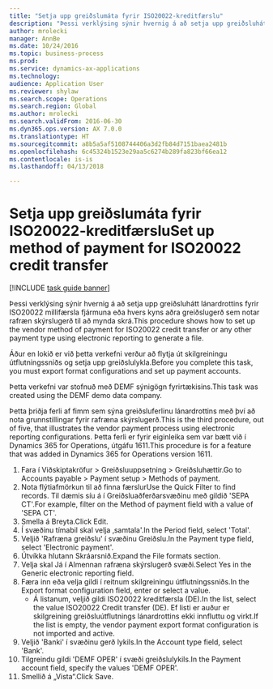 ```yaml
--- 
title: "Setja upp greiðslumáta fyrir ISO20022-kreditfærslu"
description: "Þessi verklýsing sýnir hvernig á að setja upp greiðsluhátt lánardrottins fyrir ISO20022 millifærsla fjármuna eða hvers kyns aðra greiðslugerð sem notar rafræn skýrslugerð til að mynda skrá."
author: mrolecki
manager: AnnBe
ms.date: 10/24/2016
ms.topic: business-process
ms.prod: 
ms.service: dynamics-ax-applications
ms.technology: 
audience: Application User
ms.reviewer: shylaw
ms.search.scope: Operations
ms.search.region: Global
ms.author: mrolecki
ms.search.validFrom: 2016-06-30
ms.dyn365.ops.version: AX 7.0.0
ms.translationtype: HT
ms.sourcegitcommit: a8b5a5af5108744406a3d2fb84d7151baea2481b
ms.openlocfilehash: 6c45324b1523e29aa5c6274b289fa823bf66ea12
ms.contentlocale: is-is
ms.lasthandoff: 04/13/2018

---
```

# <a name="set-up-method-of-payment-for-iso20022-credit-transfer"></a><span data-ttu-id="c67e6-103">Setja upp greiðslumáta fyrir ISO20022-kreditfærslu</span><span class="sxs-lookup"><span data-stu-id="c67e6-103">Set up method of payment for ISO20022 credit transfer</span></span>

[!INCLUDE [task guide banner](../../includes/task-guide-banner.md)]

<span data-ttu-id="c67e6-104">Þessi verklýsing sýnir hvernig á að setja upp greiðsluhátt lánardrottins fyrir ISO20022 millifærsla fjármuna eða hvers kyns aðra greiðslugerð sem notar rafræn skýrslugerð til að mynda skrá.</span><span class="sxs-lookup"><span data-stu-id="c67e6-104">This procedure shows how to set up the vendor method of payment for ISO20022 credit transfer or any other payment type using electronic reporting to generate a file.</span></span> 

<span data-ttu-id="c67e6-105">Áður en lokið er við þetta verkefni verður að flytja út skilgreiningu útflutningssniðs og setja upp greiðslulykla.</span><span class="sxs-lookup"><span data-stu-id="c67e6-105">Before you complete this task, you must export format configurations and set up payment accounts.</span></span>

<span data-ttu-id="c67e6-106">Þetta verkefni var stofnuð með DEMF sýnigögn fyrirtækisins.</span><span class="sxs-lookup"><span data-stu-id="c67e6-106">This task was created using the DEMF demo data company.</span></span>

<span data-ttu-id="c67e6-107">Þetta þriðja ferli af fimm sem sýna greiðsluferlinu lánardrottins með því að nota grunnstillingar fyrir rafræna skýrslugerð.</span><span class="sxs-lookup"><span data-stu-id="c67e6-107">This is the third procedure, out of five, that illustrates the vendor payment process using electronic reporting configurations.</span></span> <span data-ttu-id="c67e6-108">Þetta ferli er fyrir eiginleika sem var bætt við í Dynamics 365 for Operations, útgáfu 1611.</span><span class="sxs-lookup"><span data-stu-id="c67e6-108">This procedure is for a feature that was added in Dynamics 365 for Operations version 1611.</span></span>

1. <span data-ttu-id="c67e6-109">Fara í Viðskiptakröfur > Greiðsluuppsetning > Greiðsluhættir.</span><span class="sxs-lookup"><span data-stu-id="c67e6-109">Go to Accounts payable > Payment setup > Methods of payment.</span></span>
2. <span data-ttu-id="c67e6-110">Nota flýtiafmörkun til að finna færslur</span><span class="sxs-lookup"><span data-stu-id="c67e6-110">Use the Quick Filter to find records.</span></span> <span data-ttu-id="c67e6-111">Til dæmis síu á í Greiðsluaðferðarsvæðinu með gildið 'SEPA CT'.</span><span class="sxs-lookup"><span data-stu-id="c67e6-111">For example, filter on the Method of payment field with a value of 'SEPA CT'.</span></span>
3. <span data-ttu-id="c67e6-112">Smella á Breyta.</span><span class="sxs-lookup"><span data-stu-id="c67e6-112">Click Edit.</span></span>
4. <span data-ttu-id="c67e6-113">Í svæðinu tímabil skal velja ‚samtala'.</span><span class="sxs-lookup"><span data-stu-id="c67e6-113">In the Period field, select 'Total'.</span></span>
5. <span data-ttu-id="c67e6-114">Veljið 'Rafræna greiðslu' í svæðinu Greiðslu.</span><span class="sxs-lookup"><span data-stu-id="c67e6-114">In the Payment type field, select 'Electronic payment'.</span></span>
6. <span data-ttu-id="c67e6-115">Útvíkka hlutann Skráarsnið.</span><span class="sxs-lookup"><span data-stu-id="c67e6-115">Expand the File formats section.</span></span>
7. <span data-ttu-id="c67e6-116">Velja skal Já í Almennan rafræna skýrslugerð svæði.</span><span class="sxs-lookup"><span data-stu-id="c67e6-116">Select Yes in the Generic electronic reporting field.</span></span>
8. <span data-ttu-id="c67e6-117">Færa inn eða velja gildi í reitnum skilgreiningu útflutningssniðs.</span><span class="sxs-lookup"><span data-stu-id="c67e6-117">In the Export format configuration field, enter or select a value.</span></span>
    * <span data-ttu-id="c67e6-118">Á listanum, veljið gildi ISO20022 kreditfærsla (DE).</span><span class="sxs-lookup"><span data-stu-id="c67e6-118">In the list, select the value ISO20022 Credit transfer (DE).</span></span> <span data-ttu-id="c67e6-119">Ef listi er auður er skilgreining greiðsluútflutnings lánardrottins ekki innfluttu og virkt.</span><span class="sxs-lookup"><span data-stu-id="c67e6-119">If the list is empty, the vendor payment export format configuration is not imported and active.</span></span>  
9. <span data-ttu-id="c67e6-120">Veljið 'Banki' í svæðinu gerð lykils.</span><span class="sxs-lookup"><span data-stu-id="c67e6-120">In the Account type field, select 'Bank'.</span></span>
10. <span data-ttu-id="c67e6-121">Tilgreindu gildi 'DEMF OPER' í svæði greiðslulykils.</span><span class="sxs-lookup"><span data-stu-id="c67e6-121">In the Payment account field, specify the values 'DEMF OPER'.</span></span>
11. <span data-ttu-id="c67e6-122">Smellið á „Vista“.</span><span class="sxs-lookup"><span data-stu-id="c67e6-122">Click Save.</span></span>


